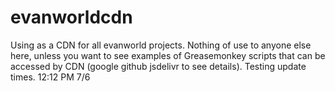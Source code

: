 # evanworldcdn
Using as a CDN for all evanworld projects.  Nothing of use to anyone else here, unless you want to see examples of Greasemonkey scripts that can be accessed by CDN (google github jsdelivr to see details).
Testing update times. 12:12 PM 7/6
